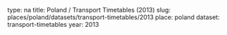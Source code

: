 type: na
title: Poland / Transport Timetables (2013)
slug: places/poland/datasets/transport-timetables/2013
place: poland
dataset: transport-timetables
year: 2013
